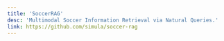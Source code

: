 ```yaml
---
title: 'SoccerRAG'
desc: 'Multimodal Soccer Information Retrieval via Natural Queries.'
link: https://github.com/simula/soccer-rag
---
```

